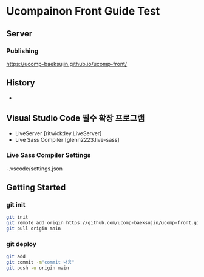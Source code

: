 # Ucompainon Front Guide Test

## Server
### Publishing
https://ucomp-baeksujin.github.io/ucomp-front/


## History
* 


## Visual Studio Code 필수 확장 프로그램
- LiveServer [ritwickdey.LiveServer]
- Live Sass Compiler [glenn2223.live-sass]

### Live Sass Compiler Settings
-.vscode/settings.json

## Getting Started
### git init
<!-- Example: -->
```bash
git init
git remote add origin https://github.com/ucomp-baeksujin/ucomp-front.git
git pull origin main
```

### git deploy
<!-- Example: -->
```bash
git add
git commit -m"commit 내용"
git push -u origin main
```


